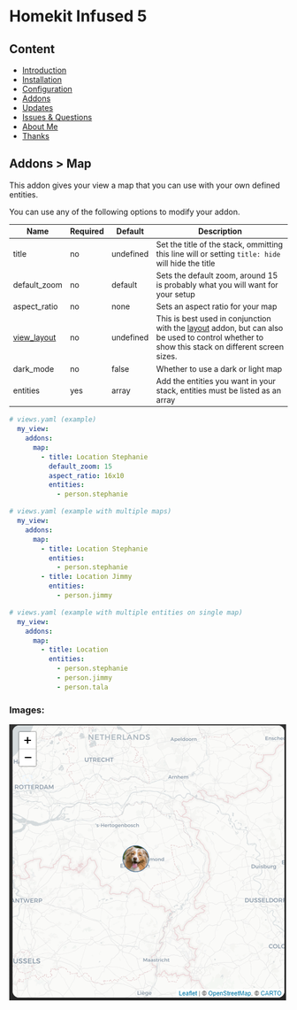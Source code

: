 # Homekit Infused 5

## Content
- [Introduction](../index.md)
- [Installation](../installation.md)
- [Configuration](../configuration.md)
- [Addons](../addons.md)
- [Updates](../updates.md)
- [Issues & Questions](../issues.md)
- [About Me](../about.md)
- [Thanks](../thanks.md)

## Addons > Map

This addon gives your view a map that you can use with your own defined entities.

You can use any of the following options to modify your addon.

| Name | Required | Default | Description |
|----------------------------------|-------------|----------------------|-----------------------------------------------------------------------------------------------------------------------------------------------------------------------------------|
| title | no | undefined | Set the title of the stack, ommitting this line will or setting `title: hide` will hide the title |
| default_zoom | no | default | Sets the default zoom, around 15 is probably what you will want for your setup |
| aspect_ratio | no | none | Sets an aspect ratio for your map |
| [view_layout](layout.md#view-layout) | no | undefined | This is best used in conjunction with the [layout](layout.md#view-layout) addon, but can also be used to control whether to show this stack on different screen sizes. |
| dark_mode | no | false | Whether to use a dark or light map |
| entities | yes | array | Add the entities you want in your stack, entities must be listed as an array |

```yaml
# views.yaml (example)
  my_view:
    addons:
      map:
        - title: Location Stephanie
          default_zoom: 15
          aspect_ratio: 16x10
          entities:
            - person.stephanie
```              
```yaml
# views.yaml (example with multiple maps)
  my_view:
    addons:
      map:
        - title: Location Stephanie
          entities:
            - person.stephanie
        - title: Location Jimmy
          entities:
            - person.jimmy
```  
```yaml
# views.yaml (example with multiple entities on single map)
  my_view:
    addons:
      map:
        - title: Location
          entities:
            - person.stephanie
            - person.jimmy
            - person.tala
```  

### Images:

![Homekit Infused](../images/hki-map.png)
